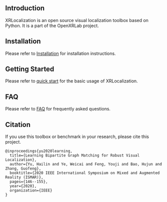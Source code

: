 ## Introduction
XRLocalization is an open source visual localization toolbox based on Python. It is a
part of the OpenXRLab project.

## Installation
Please refer to [Installation](docs/en/installation.md) for installation instructions.

## Getting Started
Please refer to [quick start](docs/en/get_started.md) for the basic usage of XRLocalization.

## FAQ
Please refer to [FAQ](dock/en/faq.md) for frequently asked questions.

## Citation
If you use this toolbox or benchmark in your research, please cite this project.
```
@inproceedings{yu2020learning,
  title={Learning Bipartite Graph Matching for Robust Visual Localization},
  author={Yu, Hailin and Ye, Weicai and Feng, Youji and Bao, Hujun and Zhang, Guofeng},
  booktitle={2020 IEEE International Symposium on Mixed and Augmented Reality (ISMAR)},
  pages={146--155},
  year={2020},
  organization={IEEE}
}
```
